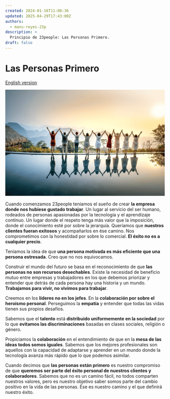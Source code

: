 ```yaml
---
created: 2024-01-16T11:08:36
updated: 2025-04-29T17:43:00Z
authors:
  - manu-reyes-23p
description: >
  Principio de 23people: Las Personas Primero.
draft: false
---
```


# Las Personas Primero

[English version](https://manual-23people-io.translate.goog/principles/people-first/?_x_tr_sl=es&_x_tr_tl=en&_x_tr_hl=es&_x_tr_pto=wapp)

![People First](../_assets/images/people-first.png)

Cuando comenzamos 23people teníamos el sueño de crear **la empresa donde nos hubiese gustado trabajar**. Un lugar  al servicio del ser humano, rodeados de personas apasionadas por la tecnología y el aprendizaje contínuo. Un lugar donde el respeto tenga más valor que la imposición, donde el conocimiento esté por sobre la jerarquía.  Queríamos que **nuestros clientes fueran exitosos** y acompañarlos en ése camino. Nos comprometimos con la honestidad por sobre lo comercial.  **El éxito no es a cualquier precio**.

Teníamos la idea de que **una persona motivada es más eficiente que una persona estresada**. Creo que no nos equivocamos.  

Construir el mundo del futuro se basa en el reconocimiento de que **las personas no son recursos desechables**.  Existe la necesidad de beneficio mutuo entre empresas y trabajadores en los que debemos priorizar y entender que detrás de cada persona hay una historia y un mundo. **Trabajamos para vivir, no vivimos para trabajar**. 

Creemos en los **líderes no en los jefes**. En la **colaboración por sobre el heroísmo personal**. Perseguimos la **empatía** y entender que todas las vidas tienen sus propios desafíos.

Sabemos que el **talento** está **distribuido uniformemente en la sociedad** por lo que **evitamos las discriminaciones** basadas en clases sociales, religión o género.  

Propiciamos la **colaboración** en el entendimiento de que en la **mesa de las ideas todos somos iguales**. Sabemos que los mejores profesionales son aquellos con la capacidad de adaptarse y aprender en un mundo donde la tecnología avanza más rápido que lo que podemos asimilar.

Cuando decimos que **las personas están primero** es nuestro compromiso de que **queremos ser parte del éxito personal de nuestros clientes y colaboradores**.  Sabemos que no es un camino fácil, no todos comparten nuestros valores, pero es nuestro objetivo saber somos parte del cambio positivo en la vida de las personas. Ése es nuestro camino y el que definirá nuestro éxito.

